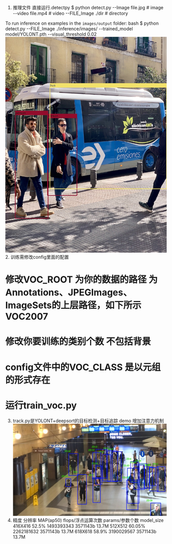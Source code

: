 1. 推理文件 直接运行.detectpy
$ python detect.py --Image  file.jpg  # image 
                      --video  file.mp4  # video
                      --FILE_Image ./dir  # directory
      
To run inference on examples in the `images/output` folder:
bash
$ python detect.py --FILE_Image ./inference/images/ --trained_model model/YOLONT.pth --visual_threshold 0.02
![Image](http://github.com/gasking/YOLONT/raw/master/images/output/bus.jpg)
2. 训练需修改config里面的配置
<!-- VOC_ROOT=r'E:\YOLONT\VOCYOLO'
voc_ab = {
    'num_classes': 20,
    'lr_epoch': (300, 650), # (60, 90, 160),
    'max_epoch': 800,
    'min_dim': [416, 416],
    'name': 'VOC'
} -->
# 修改VOC_ROOT 为你的数据的路径 为Annotations、JPEGImages、ImageSets的上层路径，如下所示 VOC2007
<!-- example：
  VOC2007:
     Annotations
       *.xml 存放你的xml文件
     JPEGImages
       *.jpg  *.png  *.bmp  存放你的图片文件
     ImageSets
       Main
        train.txt
        test.txt
    train和test里面都是存放文件的命名 -->
# 修改你要训练的类别个数 不包括背景
  <!-- num_classes : X 训练类别数
  lr_epoch: (300, 650) 学习率迭代区间
  max_epoch: 800       最大的epoch -->
# config文件中的VOC_CLASS 是以元组的形式存在
  <!-- VOC_CLASSES = (  # always index 0
    'aeroplane', 'bicycle', 'bird', 'boat',
     'bottle', 'bus', 'car', 'cat', 'chair',
    'cow', 'diningtable', 'dog', 'horse',
    'motorbike', 'person', 'pottedplant',
    'sheep', 'sofa', 'train', 'tvmonitor')  -->
# 运行train_voc.py

3. track.py是YOLONT+deepsort的目标检测+目标追踪 demo
    增加注意力机制
    ![Image](http://github.com/gasking/YOLONT/raw/master/images/output/track.png)
4. 精度
 分辨率     MAP(ap50)   flops/浮点运算次数 params/参数个数 model_size
 416X416     52.5%    1493393343            3571143b      13.7M
 512X512     60.05%   2262181632            3571143b      13.7M
 618X618     58.9%    3190029567            3571143b      13.7M
 

